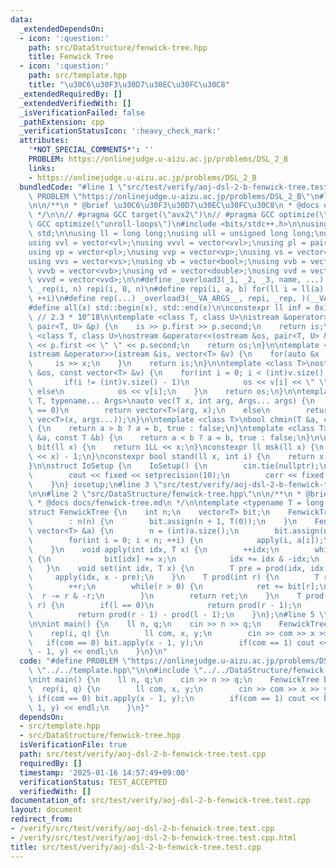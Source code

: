```yaml
---
data:
  _extendedDependsOn:
  - icon: ':question:'
    path: src/DataStructure/fenwick-tree.hpp
    title: Fenwick Tree
  - icon: ':question:'
    path: src/template.hpp
    title: "\u30C6\u30F3\u30D7\u30EC\u30FC\u30C8"
  _extendedRequiredBy: []
  _extendedVerifiedWith: []
  _isVerificationFailed: false
  _pathExtension: cpp
  _verificationStatusIcon: ':heavy_check_mark:'
  attributes:
    '*NOT_SPECIAL_COMMENTS*': ''
    PROBLEM: https://onlinejudge.u-aizu.ac.jp/problems/DSL_2_B
    links:
    - https://onlinejudge.u-aizu.ac.jp/problems/DSL_2_B
  bundledCode: "#line 1 \"src/test/verify/aoj-dsl-2-b-fenwick-tree.test.cpp\"\n#define\
    \ PROBLEM \"https://onlinejudge.u-aizu.ac.jp/problems/DSL_2_B\"\n#line 2 \"src/template.hpp\"\
    \n\n/**\n * @brief \u30C6\u30F3\u30D7\u30EC\u30FC\u30C8\n * @docs docs/template.md\n\
    \ */\n\n// #pragma GCC target(\"avx2\")\n// #pragma GCC optimize(\"O3\")\n// #pragma\
    \ GCC optimize(\"unroll-loops\")\n#include <bits/stdc++.h>\n\nusing namespace\
    \ std;\n\nusing ll = long long;\nusing ull = unsigned long long;\nusing vl = vector<ll>;\n\
    using vvl = vector<vl>;\nusing vvvl = vector<vvl>;\nusing pl = pair<ll, ll>;\n\
    using vp = vector<pl>;\nusing vvp = vector<vp>;\nusing vs = vector<string>;\n\
    using vvs = vector<vs>;\nusing vb = vector<bool>;\nusing vvb = vector<vb>;\nusing\
    \ vvvb = vector<vvb>;\nusing vd = vector<double>;\nusing vvd = vector<vd>;\nusing\
    \ vvvd = vector<vvd>;\n\n#define _overload3(_1, _2, _3, name, ...) name\n#define\
    \ _rep(i, n) repi(i, 0, n)\n#define repi(i, a, b) for(ll i = ll(a); i < ll(b);\
    \ ++i)\n#define rep(...) _overload3(__VA_ARGS__, repi, _rep, )(__VA_ARGS__)\n\
    #define all(x) std::begin(x), std::end(x)\n\nconstexpr ll inf = 0x1fffffffffffffffLL;\
    \ // 2.3 * 10^18\n\ntemplate <class T, class U>\nistream &operator>>(istream &is,\
    \ pair<T, U> &p) {\n    is >> p.first >> p.second;\n    return is;\n}\n\ntemplate\
    \ <class T, class U>\nostream &operator<<(ostream &os, pair<T, U> &p) {\n    os\
    \ << p.first << \" \" << p.second;\n    return os;\n}\n\ntemplate <class T>\n\
    istream &operator>>(istream &is, vector<T> &v) {\n    for(auto &x : v) {\n   \
    \     is >> x;\n    }\n    return is;\n}\n\ntemplate <class T>\nostream &operator<<(ostream\
    \ &os, const vector<T> &v) {\n    for(int i = 0; i < (int)v.size(); i++) {\n \
    \       if(i != (int)v.size() - 1)\n            os << v[i] << \" \";\n       \
    \ else\n            os << v[i];\n    }\n    return os;\n}\n\ntemplate <typename\
    \ T, typename... Args>\nauto vec(T x, int arg, Args... args) {\n    if constexpr(sizeof...(args)\
    \ == 0)\n        return vector<T>(arg, x);\n    else\n        return vector(arg,\
    \ vec<T>(x, args...));\n}\n\ntemplate <class T>\nbool chmin(T &a, const T &b)\
    \ {\n    return a > b ? a = b, true : false;\n}\ntemplate <class T>\nbool chmax(T\
    \ &a, const T &b) {\n    return a < b ? a = b, true : false;\n}\n\nconstexpr ll\
    \ bit(ll x) {\n    return 1LL << x;\n}\nconstexpr ll msk(ll x) {\n    return (1LL\
    \ << x) - 1;\n}\nconstexpr bool stand(ll x, int i) {\n    return x & bit(i);\n\
    }\n\nstruct IoSetup {\n    IoSetup() {\n        cin.tie(nullptr);\n        ios::sync_with_stdio(false);\n\
    \        cout << fixed << setprecision(10);\n        cerr << fixed << setprecision(10);\n\
    \    }\n} iosetup;\n#line 3 \"src/test/verify/aoj-dsl-2-b-fenwick-tree.test.cpp\"\
    \n\n#line 2 \"src/DataStructure/fenwick-tree.hpp\"\n\n/**\n * @brief Fenwick Tree\n\
    \ * @docs docs/fenwick-tree.md\n */\n\ntemplate <typename T = long long int>\n\
    struct FenwickTree {\n    int n;\n    vector<T> bit;\n    FenwickTree(int n)\n\
    \        : n(n) {\n        bit.assign(n + 1, T(0));\n    }\n    FenwickTree(const\
    \ vector<T> &a) {\n        n = (int)a.size();\n        bit.assign(n + 1, T(0));\n\
    \        for(int i = 0; i < n; ++i) {\n            apply(i, a[i]);\n        }\n\
    \    }\n    void apply(int idx, T x) {\n        ++idx;\n        while(idx <= n)\
    \ {\n            bit[idx] += x;\n            idx += idx & -idx;\n        }\n \
    \   }\n    void set(int idx, T x) {\n        T pre = prod(idx, idx + 1);\n   \
    \     apply(idx, x - pre);\n    }\n    T prod(int r) {\n        T ret = T(0);\n\
    \        ++r;\n        while(r > 0) {\n            ret += bit[r];\n          \
    \  r -= r & -r;\n        }\n        return ret;\n    }\n    T prod(int l, int\
    \ r) {\n        if(l == 0)\n            return prod(r - 1);\n        else\n  \
    \          return prod(r - 1) - prod(l - 1);\n    }\n};\n#line 5 \"src/test/verify/aoj-dsl-2-b-fenwick-tree.test.cpp\"\
    \n\nint main() {\n    ll n, q;\n    cin >> n >> q;\n    FenwickTree bit(n);\n\
    \    rep(i, q) {\n        ll com, x, y;\n        cin >> com >> x >> y;\n     \
    \   if(com == 0) bit.apply(x - 1, y);\n        if(com == 1) cout << bit.prod(x\
    \ - 1, y) << endl;\n    }\n}\n"
  code: "#define PROBLEM \"https://onlinejudge.u-aizu.ac.jp/problems/DSL_2_B\"\n#include\
    \ \"../../template.hpp\"\n\n#include \"../../DataStructure/fenwick-tree.hpp\"\n\
    \nint main() {\n    ll n, q;\n    cin >> n >> q;\n    FenwickTree bit(n);\n  \
    \  rep(i, q) {\n        ll com, x, y;\n        cin >> com >> x >> y;\n       \
    \ if(com == 0) bit.apply(x - 1, y);\n        if(com == 1) cout << bit.prod(x -\
    \ 1, y) << endl;\n    }\n}"
  dependsOn:
  - src/template.hpp
  - src/DataStructure/fenwick-tree.hpp
  isVerificationFile: true
  path: src/test/verify/aoj-dsl-2-b-fenwick-tree.test.cpp
  requiredBy: []
  timestamp: '2025-01-16 14:57:49+09:00'
  verificationStatus: TEST_ACCEPTED
  verifiedWith: []
documentation_of: src/test/verify/aoj-dsl-2-b-fenwick-tree.test.cpp
layout: document
redirect_from:
- /verify/src/test/verify/aoj-dsl-2-b-fenwick-tree.test.cpp
- /verify/src/test/verify/aoj-dsl-2-b-fenwick-tree.test.cpp.html
title: src/test/verify/aoj-dsl-2-b-fenwick-tree.test.cpp
---
```

